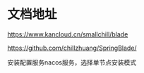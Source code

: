 # 文档地址

https://www.kancloud.cn/smallchill/blade

https://github.com/chillzhuang/SpringBlade/

安装配置服务nacos服务，选择单节点安装模式